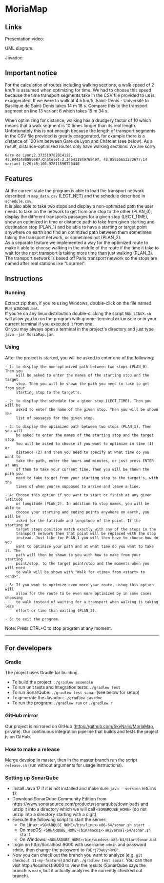 # MoriaMap

## Links
Presentation video:  

UML diagram:  

Javadoc:  

## Important notice
For the calculation of routes including walking sections, a walk speed of 2 km/h is assumed when optimizing for time.
We had to choose this speed because the time transport segments take in the CSV file provided to us is
exaggerated. If we were to walk at 4.5 km/h, Saint-Denis - Université to Basilique de Saint-Denis takes 14 m 18 s.
Compare this to the transport segment on line 13 variant 6 which takes 15 m 34 s.

When optimizing for distance, walking has a drudgery factor of 10 which means that a walk segment is 10 times
longer than its real length. Unfortunately this is not enough because the length of transport segments in the
CSV file provided is greatly exaggerated, for example there is a distance of 100 km between Gare de Lyon and
Châtelet (see below). As a result, distance-optimized routes only have walking sections. We are sorry.

`Gare de Lyon;2.372519782814122, 48.8442498880687;Châtelet;2.346411849769497, 48.85955653272677;14 variant 1;26:45;100.92811590723446`

## Features
At the current state the program is able to load the transport network described
in `map_data.csv` (LECT_NET) and the schedule described in `schedule.csv`.  
It is also able to take two stops and display a non-optimized path the user
needs to take on the network to get from one stop to the other (PLAN_0),
display the different transports passages for a given stop (LECT_TIME),
show an optimized in time or distance path to take from given starting and
destination stop (PLAN_1) and be able to have a starting or target point
anywhere on earth and find an optimized path between them sometimes taking the
transport network, or sometimes not (PLAN_2).  
As a separate feature we implemented a way for the optimized route to make it
able to choose walking in the middle of the route if the time it take to wait
for the next transport is taking more time than just walking (PLAN_3).  
The transport network is based off Paris transport network so the stops are
named after real stations like "Lourmel".  

## Instructions

### Running
Extract zip then, if you're using Windows, double-click on the file named
`RUN_WINDOWS.bat`.  
If you're on any linux distribution double-clicking the script `RUN_LINUX.sh`
will allow you to run the program with gnome-terminal or konsole or in your
current terminal if you executed it from one.  
Or you may always open a terminal in the project's directory and just type
`java -jar MoriaMap.jar`.  

### Using
After the project is started, you will be asked to enter one of the following:

    - 1: to display the non-optimized path between two stops (PLAN_0). Then you
         will be asked to enter the names of the starting stop and the target
         stop. Then you will be shown the path you need to take to get from your
         starting stop to the target's.  

    - 2: to display the schedule for a given stop (LECT_TIME). Then you will be
         asked to enter the name of the given stop. Then you will be shown the
         list of passages for the given stop.  

    - 3: to display the optimized path between two stops (PLAN_1). Then you will
         be asked to enter the names of the starting stop and the target stop.
         You will be asked to choose if you want to optimize in time (1) or
         distance (2) and then you need to specify at what time do you want to
         take the path, enter the hours and minutes, or just press ENTER at any
         of them to take your current time. Then you will be shown the path you
         need to take to get from your starting stop to the target's, with the
         times of when you're supposed to arrive and leave a line.  

    - 4: Choose this option if you want to start or finish at any given latitude
         or longitude (PLAN_2). In addition to stop names, you will be able to
         choose your starting and ending points anywhere on earth, you will be
         asked for the latitude and longitude of the point. If the starting or
         target stops position match exactly with any of the stops in the
         transport network then that point will be replaced with the stop
         instead. Just like for PLAN_1 you will then have to choose how do you
         want to optimize your path and at what time do you want to take it. The
         path will then be shown to you with how to make from your starting
         point/stop, to the target point/stop and the moments when you will need
         to walk will be shown with "Walk for <time> from <start> to <end>".  

    - 5: If you want to optimize even more your route, using this option will
         allow for the route to be even more optimized by in some cases choosing
         to walk instead of waiting for a transport when walking is taking less
         effort or time than waiting (PLAN_3).  

    - 6: to exit the program.  

Note: Press CTRL+C to stop program at any moment.

---

## For developers
### Gradle
The project uses Gradle for building.  
- To build the project: `./gradlew assemble`  
- To run unit tests and integration tests: `./gradlew test`  
- To run SonarQube: `./gradlew test sonar` (see below for setup)  
- To generate the Javadoc: `./gradlew javadoc`  
- To run the program: `./gradlew run` or `./gradlew r`  

### GitHub mirror
Our project is mirrored on GitHub (https://github.com/SkyNalix/MoriaMap,
private). Our continuous integration pipeline that builds and tests the project
is on GitHub.

### How to make a release
Merge develop in master, then in the master branch run the script `release.sh`
(run without arguments for usage instructions).

### Setting up SonarQube
- Install Java 17 if it is not installed and make sure `java --version`
  returns 17.
- Download SonarQube Community Edition from
  https://www.sonarsource.com/products/sonarqube/downloads and unzip it into a
  directory which we will call `<SONARQUBE_HOME>` (do not unzip into a directory starting with a digit).
- Execute the following script to start the server:
    - On Linux: `<SONARQUBE_HOME>/bin/linux-x86-64/sonar.sh start`
    - On macOS: `<SONARQUBE_HOME>/bin/macosx-universal-64/sonar.sh start`
    - On Windows: `<SONARQUBE_HOME>/bin/windows-x86-64/StartSonar.bat`
- Login on http://localhost:9000 with username `admin` and password `admin`,
  then change the password to `F9Erj73eUynRrGP`.
- Now you can check out the branch you want to analyze
  (e.g. `git checkout 11-my-feature`) and run `./gradlew test sonar`. You can
  then visit http://localhost:9000 to view the results (SonarQube says the
  branch is `main`, but it actually analyzes the currently checked out branch).
